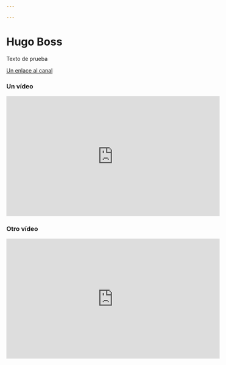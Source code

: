 ```yaml
---

---
```

# Hugo Boss

Texto de prueba

[Un enlace al canal](https://www.youtube.com/channel/UCXPCPTcFAsm44x2cKnTfxGw)

### Un vídeo

<iframe width="560" height="315" src="https://www.youtube.com/embed/bCcbdTQmxZY" title="YouTube video player" frameborder="0" allow="accelerometer; autoplay; clipboard-write; encrypted-media; gyroscope; picture-in-picture" allowfullscreen></iframe>

### Otro vídeo

<iframe width="560" height="315" src="https://www.youtube.com/embed/TGUgRrbs2Lc" title="YouTube video player" frameborder="0" allow="accelerometer; autoplay; clipboard-write; encrypted-media; gyroscope; picture-in-picture" allowfullscreen></iframe>